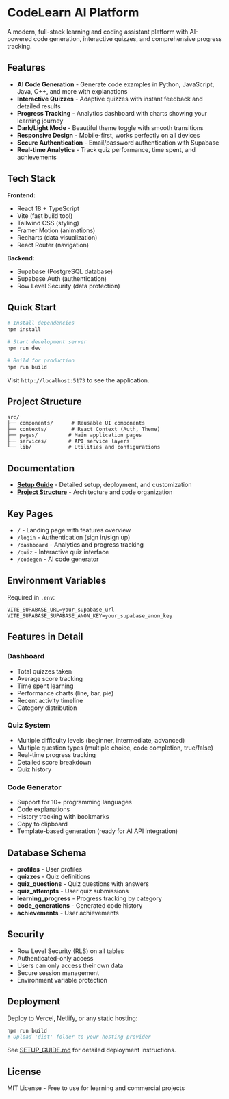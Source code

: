 # CodeLearn AI Platform

A modern, full-stack learning and coding assistant platform with AI-powered code generation, interactive quizzes, and comprehensive progress tracking.

## Features

- **AI Code Generation** - Generate code examples in Python, JavaScript, Java, C++, and more with explanations
- **Interactive Quizzes** - Adaptive quizzes with instant feedback and detailed results
- **Progress Tracking** - Analytics dashboard with charts showing your learning journey
- **Dark/Light Mode** - Beautiful theme toggle with smooth transitions
- **Responsive Design** - Mobile-first, works perfectly on all devices
- **Secure Authentication** - Email/password authentication with Supabase
- **Real-time Analytics** - Track quiz performance, time spent, and achievements

## Tech Stack

**Frontend:**
- React 18 + TypeScript
- Vite (fast build tool)
- Tailwind CSS (styling)
- Framer Motion (animations)
- Recharts (data visualization)
- React Router (navigation)

**Backend:**
- Supabase (PostgreSQL database)
- Supabase Auth (authentication)
- Row Level Security (data protection)

## Quick Start

```bash
# Install dependencies
npm install

# Start development server
npm run dev

# Build for production
npm run build
```

Visit `http://localhost:5173` to see the application.

## Project Structure

```
src/
├── components/      # Reusable UI components
├── contexts/        # React Context (Auth, Theme)
├── pages/          # Main application pages
├── services/       # API service layers
└── lib/            # Utilities and configurations
```

## Documentation

- **[Setup Guide](./SETUP_GUIDE.md)** - Detailed setup, deployment, and customization
- **[Project Structure](./PROJECT_STRUCTURE.md)** - Architecture and code organization

## Key Pages

- `/` - Landing page with features overview
- `/login` - Authentication (sign in/sign up)
- `/dashboard` - Analytics and progress tracking
- `/quiz` - Interactive quiz interface
- `/codegen` - AI code generator

## Environment Variables

Required in `.env`:
```
VITE_SUPABASE_URL=your_supabase_url
VITE_SUPABASE_SUPABASE_ANON_KEY=your_supabase_anon_key
```

## Features in Detail

### Dashboard
- Total quizzes taken
- Average score tracking
- Time spent learning
- Performance charts (line, bar, pie)
- Recent activity timeline
- Category distribution

### Quiz System
- Multiple difficulty levels (beginner, intermediate, advanced)
- Multiple question types (multiple choice, code completion, true/false)
- Real-time progress tracking
- Detailed score breakdown
- Quiz history

### Code Generator
- Support for 10+ programming languages
- Code explanations
- History tracking with bookmarks
- Copy to clipboard
- Template-based generation (ready for AI API integration)

## Database Schema

- **profiles** - User profiles
- **quizzes** - Quiz definitions
- **quiz_questions** - Quiz questions with answers
- **quiz_attempts** - User quiz submissions
- **learning_progress** - Progress tracking by category
- **code_generations** - Generated code history
- **achievements** - User achievements

## Security

- Row Level Security (RLS) on all tables
- Authenticated-only access
- Users can only access their own data
- Secure session management
- Environment variable protection

## Deployment

Deploy to Vercel, Netlify, or any static hosting:

```bash
npm run build
# Upload 'dist' folder to your hosting provider
```

See [SETUP_GUIDE.md](./SETUP_GUIDE.md) for detailed deployment instructions.

## License

MIT License - Free to use for learning and commercial projects